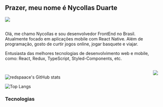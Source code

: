 <h2>Prazer, meu nome é Nycollas Duarte</h2>

<a href="https://www.linkedin.com/in/nduaarte/" alt="Linkedin">
  <img src="https://img.shields.io/badge/-Linkedin-0e76a8?style=for-the-badge&logo=Linkedin&logoColor=white&link=https://www.linkedin.com/in/nduaarte/" />
</a>

<br>
<br>

Olá, me chamo Nycollas e sou desenvolvedor FrontEnd no Brasil. Atualmente focado em aplicações mobile com React Native. Além de programação, gosto de curtir jogos online, jogar basquete e viajar.

Entusiasta das melhores tecnologias de desenvolvimento web e mobile, como: React, Redux, TypeScript, Styled-Components, etc.

<br>

<img align="right" src="https://raw.githubusercontent.com/MicaelliMedeiros/micaellimedeiros/master/image/computer-illustration.png" />

![redspaace's GitHub stats](https://github-readme-stats.vercel.app/api?username=redspaace&hide=contribs,prs&theme=dracula&show_icons=true)

![Top Langs](https://github-readme-stats.vercel.app/api/top-langs/?username=redspaace&layout=compact&theme=dracula)


<h3>Tecnologias</h3>

